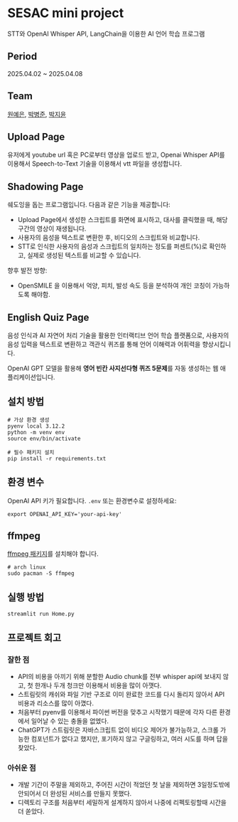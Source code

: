 # SESAC mini project

STT와 OpenAI Whisper API, LangChain을 이용한 AI 언어 학습 프로그램

## Period

2025.04.02 ~ 2025.04.08

## Team

[원예은](https://github.com/yetk124), [박병준](https://github.com/alpacamale), [박지윤](#)

## Upload Page

유저에게 youtube url 혹은 PC로부터 영상을 업로드 받고, Openai Whisper API를 이용해서 Speech-to-Text 기술을 이용해서 vtt 파일을 생성합니다.

## Shadowing Page

쉐도잉을 돕는 프로그램입니다. 다음과 같은 기능을 제공합니다:

- Upload Page에서 생성한 스크립트를 화면에 표시하고, 대사를 클릭했을 때, 해당 구간의 영상이 재생됩니다.
- 사용자의 음성을 텍스트로 변환한 후, 비디오의 스크립트와 비교합니다.
- STT로 인식한 사용자의 음성과 스크립트의 일치하는 정도를 퍼센트(%)로 확인하고, 실제로 생성된 텍스트를 비교할 수 있습니다.

향후 발전 방향:

- OpenSMILE 을 이용해서 억양, 피치, 발성 속도 등을 분석하여 개인 코칭이 가능하도록 해야함.

## English Quiz Page

음성 인식과 AI 자연어 처리 기술을 활용한 인터랙티브 언어 학습 플랫폼으로, 사용자의 음성 입력을 텍스트로 변환하고 객관식 퀴즈를 통해 언어 이해력과 어휘력을 향상시킵니다.

OpenAI GPT 모델을 활용해 **영어 빈칸 사지선다형 퀴즈 5문제**를 자동 생성하는 웹 애플리케이션입니다.

## 설치 방법

```
# 가상 환경 생성
pyenv local 3.12.2
python -m venv env
source env/bin/activate

# 필수 패키지 설치
pip install -r requirements.txt
```

## 환경 변수

OpenAI API 키가 필요합니다. `.env` 또는 환경변수로 설정하세요:

```
export OPENAI_API_KEY='your-api-key'
```

## ffmpeg

[ffmpeg 패키지](https://www.ffmpeg.org/)를 설치해야 합니다.

```
# arch linux
sudo pacman -S ffmpeg
```

## 실행 방법

```
streamlit run Home.py
```

## 프로젝트 회고

### 잘한 점

- API의 비용을 아끼기 위해 분할한 Audio chunk를 전부 whisper api에 보내지 않고, 첫 한개나 두개 청크만 이용해서 비용을 많이 아꼇다.
- 스트림릿의 캐쉬와 파일 기반 구조로 이미 완료한 코드를 다시 돌리지 않아서 API 비용과 리소스를 많이 아꼈다.
- 처음부터 pyenv를 이용해서 파이썬 버전을 맞추고 시작했기 때문에 각자 다른 환경에서 일어날 수 있는 충돌을 없엤다.
- ChatGPT가 스트림릿은 자바스크립트 없이 비디오 제어가 불가능하고, 스크롤 가능한 컴포넌트가 없다고 했지만, 포기하지 않고 구글링하고, 여러 시도를 하며 답을 찾았다.

### 아쉬운 점

- 개발 기간이 주말을 제외하고, 주어진 시간이 적었던 첫 날을 제외하면 3일정도밖에 안되어서 더 완성된 서비스를 만들지 못했다.
- 디렉토리 구조를 처음부터 세밀하게 설계하지 않아서 나중에 리펙토링할때 시간을 더 쏟았다.
